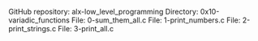 GitHub repository: alx-low_level_programming
Directory: 0x10-variadic_functions
File: 0-sum_them_all.c
File: 1-print_numbers.c
File: 2-print_strings.c
File: 3-print_all.c
